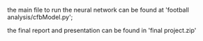the main file to run the neural network can be found at 'football analysis/cfbModel.py';

the final report and presentation can be found in 'final project.zip'
